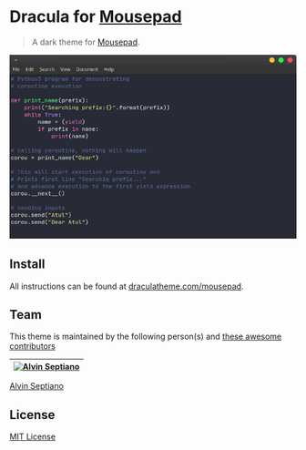 # Dracula for [Mousepad](https://salsa.debian.org/xfce-team/apps/mousepad)

> A dark theme for [Mousepad](https://github.com/jwilm/alacritty).

![Screenshot](./screenshot.png)

## Install

All instructions can be found at [draculatheme.com/mousepad](https://draculatheme.com/mousepad).

## Team

This theme is maintained by the following person(s) and [these awesome contributors](https://github.com/dracula/mousepad/graphs/contributors)

[![Alvin Septiano](https://github.com/spazmantiz.png?size=100)](https://github.com/spazmantiz) |
--- |
[Alvin Septiano](https://github.com/spazmantiz)

## License

[MIT License](./LICENSE)
